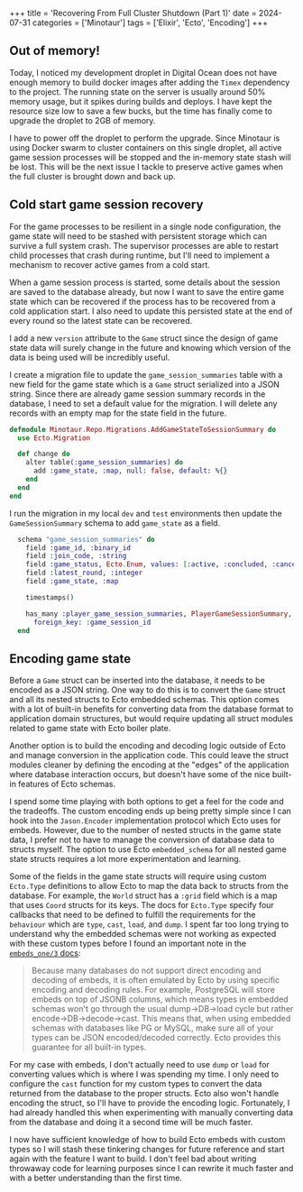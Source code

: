 +++
title = 'Recovering From Full Cluster Shutdown (Part 1)'
date = 2024-07-31
categories = ['Minotaur']
tags = ['Elixir', 'Ecto', 'Encoding']
+++

## Out of memory!

Today, I noticed my development droplet in Digital Ocean does not have enough memory to build docker images after adding the `Timex` dependency to the project.
The running state on the server is usually around 50% memory usage, but it spikes during builds and deploys.
I have kept the resource size low to save a few bucks, but the time has finally come to upgrade the droplet to 2GB of memory.

I have to power off the droplet to perform the upgrade.
Since Minotaur is using Docker swarm to cluster containers on this single droplet, all active game session processes will be stopped and the in-memory state stash will be lost.
This will be the next issue I tackle to preserve active games when the full cluster is brought down and back up.

## Cold start game session recovery

For the game processes to be resilient in a single node configuration, the game state will need to be stashed with persistent storage which can survive a full system crash.
The supervisor processes are able to restart child processes that crash during runtime, but I'll need to implement a mechanism to recover active games from a cold start.

When a game session process is started, some details about the session are saved to the database already, but now I want to save the entire game state which can be recovered if the process has to be recovered from a cold application start.
I also need to update this persisted state at the end of every round so the latest state can be recovered.

I add a new `version` attribute to the `Game` struct since the design of game state data will surely change in the future and knowing which version of the data is being used will be incredibly useful.

I create a migration file to update the `game_session_summaries` table with a new field for the game state which is a `Game` struct serialized into a JSON string.
Since there are already game session summary records in the database, I need to set a default value for the migration.
I will delete any records with an empty map for the state field in the future.

```ex
defmodule Minotaur.Repo.Migrations.AddGameStateToSessionSummary do
  use Ecto.Migration

  def change do
    alter table(:game_session_summaries) do
      add :game_state, :map, null: false, default: %{}
    end
  end
end
```

I run the migration in my local `dev` and `test` environments then update the `GameSessionSummary` schema to add `game_state` as a field.

```ex
  schema "game_session_summaries" do
    field :game_id, :binary_id
    field :join_code, :string
    field :game_status, Ecto.Enum, values: [:active, :concluded, :canceled]
    field :latest_round, :integer
    field :game_state, :map

    timestamps()

    has_many :player_game_session_summaries, PlayerGameSessionSummary,
      foreign_key: :game_session_id
  end
```

## Encoding game state

Before a `Game` struct can be inserted into the database, it needs to be encoded as a JSON string.
One way to do this is to convert the `Game` struct and all its nested structs to Ecto embedded schemas.
This option comes with a lot of built-in benefits for converting data from the database format to application domain structures, but would require updating all struct modules related to game state with Ecto boiler plate.

Another option is to build the encoding and decoding logic outside of Ecto and manage conversion in the application code.
This could leave the struct modules cleaner by defining the encoding at the "edges" of the application where database interaction occurs, but doesn't have some of the nice built-in features of Ecto schemas.

I spend some time playing with both options to get a feel for the code and the tradeoffs.
The custom encoding ends up being pretty simple since I can hook into the `Jason.Encoder` implementation protocol which Ecto uses for embeds.
However, due to the number of nested structs in the game state data, I prefer not to have to manage the conversion of database data to structs myself.
The option to use Ecto `embedded_schema` for all nested game state structs requires a lot more experimentation and learning.

Some of the fields in the game state structs will require using custom `Ecto.Type` definitions to allow Ecto to map the data back to structs from the database.
For example, the `World` struct has a `:grid` field which is a map that uses `Coord` structs for its keys.
The docs for `Ecto.Type` specify four callbacks that need to be defined to fulfill the requirements for the `behaviour` which are `type`, `cast`, `load`, and `dump`.
I spent far too long trying to understand why the embedded schemas were not working as expected with these custom types before I found an important note in the [`embeds_one/3` docs](https://hexdocs.pm/ecto/Ecto.Schema.html#embeds_one/3):

>Because many databases do not support direct encoding and decoding of embeds, it is often emulated by Ecto by using specific encoding and decoding rules.
For example, PostgreSQL will store embeds on top of JSONB columns, which means types in embedded schemas won't go through the usual dump->DB->load cycle but rather encode->DB->decode->cast. This means that, when using embedded schemas with databases like PG or MySQL, make sure all of your types can be JSON encoded/decoded correctly. Ecto provides this guarantee for all built-in types.

For my case with embeds, I don't actually need to use `dump` or `load` for converting values which is where I was spending my time.
I only need to configure the `cast` function for my custom types to convert the data returned from the database to the proper structs.
Ecto also won't handle encoding the struct, so I'll have to provide the encoding logic.
Fortunately, I had already handled this when experimenting with manually converting data from the database and doing it a second time will be much faster.

I now have sufficient knowledge of how to build Ecto embeds with custom types so I will stash these tinkering changes for future reference and start again with the feature I want to build.
I don't feel bad about writing throwaway code for learning purposes since I can rewrite it much faster and with a better understanding than the first time.


